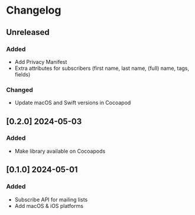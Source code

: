 # Changelog

## Unreleased
### Added
- Add Privacy Manifest
- Extra attributes for subscribers (first name, last name, (full) name, tags, fields)

### Changed
- Update macOS and Swift versions in Cocoapod


## [0.2.0] 2024-05-03
### Added
- Make library available on Cocoapods


## [0.1.0] 2024-05-01
### Added
- Subscribe API for mailing lists
- Add macOS & iOS platforms
